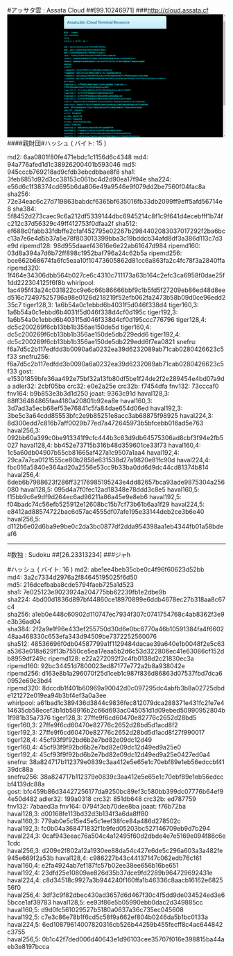 #アッサタ雲 : Assata Cloud
##[99.10246971]
###http://cloud.assata.cf
![Alt text](img/screenshot.png?raw=true "Screen Shot")
####親財団#ハッシュ ( バイト: 15 )

md2: 6aa0801f80fe471ebdc1c1156d6c4348
md4: 94a776afed1d1c38926200401b593046
md5: 945cccb769218ad9cfdb3ebcdbbae8f8
sha1: 3feb6851d92d3cc38153c061bc4d2d90ea17f94e
sha224: e56d6c1f38374cd695b6da806e49a9546e9f079dd2be7560f04fac8a
sha256: 72e34eac6c27d719863babdcf6365bf635016fb33db2099ff9eff5afd56714e8
sha384: 5f8452d273caec9c6a212df5339144dbc6945214c8f1c9f641d4ecebfff1b74fc212c37d56329c49ff412753f0dfaa2f
sha512: ef688c0fabb33fdbffe2cfaf452795e02267b2984402083037017292f2ba6bcc13a7e6e4d5b37a5e78f803013399bba3c19bddcb34afd8df3a386d113c7d3e9d
ripemd128: 98d955daaef43616e6e22ab61647d984
ripemd160: 03d8a394a7d6b72ff898c1952baf796a24c62b5a
ripemd256: bce662b68674fa6fc5eaa10f10473605862d81cc6a863fa2c4fc78f3a2840ffa
ripemd320: 1f464e34306dbb564b027ce6c4310c711173a63b164c2efc3ca6958f0dae25f1dd222304125f6f8b
whirlpool: 1ac495f43a24c031822cc9e6c66b86666bbf9c1b5fd5f27209eb86ed48d8eed516c72497525796a98e0126d218219f52efb062fa2473b58b09d0ce96edd235c7
tiger128,3: 1a6b54a0c1ebbd6b4031f5d046f338d4
tiger160,3: 1a6b54a0c1ebbd6b4031f5d046f338d4cf0d195c
tiger192,3: 1a6b54a0c1ebbd6b4031f5d046f338d4cf0d195ccc776796
tiger128,4: dc5c200269f6cb13bb1b356ae150de5d
tiger160,4: dc5c200269f6cb13bb1b356ae150de5db229edd6
tiger192,4: dc5c200269f6cb13bb1b356ae150de5db229edd6f7ea0821
snefru: f6a7d5c2b117edfdd3b0090a6a0232ea39d6232089ab71cab0280426623c5f33
snefru256: f6a7d5c2b117edfdd3b0090a6a0232ea39d6232089ab71cab0280426623c5f33
gost: e15301859bfe36aa492e75bf32a13fb80df5be1f24de2f2e289454e4bd07a9da
adler32: 2cbf05ba
crc32: e0e2a25e
crc32b: f7454dfa
fnv132: 73cccaf0
fnv164: b9b853e3b3d1d250
joaat: 9363c91d
haval128,3: 88ff36484865faa4180a20801b92ea8e
haval160,3: 3d7ad3a5ecb68ef53e76841c5fa84dae654d06ed
haval192,3: 3be5c3a64cdd85553bfc2e9b85251e8acc3ab68875f98925
haval224,3: 8d300edd7c816b7aff0029b77ed7a472645973b5bfcebb016ad5e763
haval256,3: 092bb60a399c0be913341f9cfc444b3c63d9db64575306ad8cbf3f94e2fb5027
haval128,4: bb452e73715b316b48d359601ce33f73
haval160,4: 1c5a60db04907b55cb81665af427a1c9507a1aa4
haval192,4: 29ca7a7ca0121555ce80b2858e631538d27a9820e81fc90d
haval224,4: fbc016a5840e364ad20a2556e53cc9b33ba0dd6d9dc44cd81374b814
haval256,4: 6deb6b7988623f286ff32176985195243e4dd82657bca93ade9875304a256080
haval128,5: 095d4a7f0fec12ad18348e78ddd3c8e5
haval160,5: f15bb9c6e9df9d264ec6ad96211a86a45e9e8eb6
haval192,5: f04badc74c56efb525912e12608bc15b7cf73b61b6aa1f29
haval224,5: e8412ad88574722bac6d57ac4555df07afe195e33144deb2ce3b6e40
haval256,5: d112b6e02d6ba9e9be0c2da3bc0877df2dda954398aa1eb4344fb01a58bdeaf6

-------------------------

#数独 : Sudoku
##[26.23313234]
###ジャh

#ハッシュ ( バイト: 16 )
md2: abe1ee4beb35cbe0c4f96f60623d52bb
md4: 3a2c7334d2976a2f84645195025f6d50
md5: 216dcefbaba8cde5794faeb725a1d523
sha1: 7e025123e9023924a204775bb62239fb1e2dbe9b
sha224: 4bd00d1836d897bf44860ce18970899e6ddb4678ec27b318aa8c67c4
sha256: a1eb0e448c60902d110747ec7934f307c0741754768c4ab8362f3e9e3b36ad04
sha384: 2f2a9e1f96e433ef255750d30d6e0bc6770a46b10591384fa4f660248aa468330c653efa343d94509be7372252560076
sha512: 48536696f0db04587799a1f1129484dacae39a640e1b0048f2e5c63a5363e018a629f13b7550ce5ea17eaa5b2d6c53d322806ec41e63086cf152db8959df249c
ripemd128: e22a272092f2c4fb0138d2c21830ec3a
ripemd160: 92bc34451d7800023ed87177e772a2b8a938042e
ripemd256: d163e8b1a296070f25d1ceb1c987f836d86863d07537fbd7dca60952e69c3bd4
ripemd320: 8dccdb1f401b60969a90042d0c097295dc4abfb3b8a02725dbde121272e019ea94b3bf4ef3a0a3ee
whirlpool: a61bad1c389436d3844c9836fec812079dca288371e431fc2fe7e414635cb58ecef3b1db58916b2c66d693ac045051d1d09ebed50990952804b1f981b35a7376
tiger128,3: 27ffe9f6cd60470e82776c2652d28bd5
tiger160,3: 27ffe9f6cd60470e82776c2652d28bd5d1acd8f2
tiger192,3: 27ffe9f6cd60470e82776c2652d28bd5d1acd8f27f990017
tiger128,4: 45cf93f9f92bd6b2e7bd82e09dc12d49
tiger160,4: 45cf93f9f92bd6b2e7bd82e09dc12d49ed9a25e0
tiger192,4: 45cf93f9f92bd6b2e7bd82e09dc12d49ed9a25e0427ed0a4
snefru: 38a824717b112379e0839c3aa412e5e65e1c70ebf89e1eb56edccbf4139dc88a
snefru256: 38a824717b112379e0839c3aa412e5e65e1c70ebf89e1eb56edccbf4139dc88a
gost: bfc459b86d34427256177da9250bc89ef3c580bb399dc07776b64ef94e50d482
adler32: 199a0318
crc32: 851db648
crc32b: ed787759
fnv132: 7abaed3a
fnv164: 0794f3cb70dee8ba
joaat: f76b72ba
haval128,3: d00168fe113bd32d3b134f3a6da8ff80
haval160,3: 779ab0e5c15e45e5c1eef38fce84a486d278502c
haval192,3: fc0b04a368471832f1b9fed05203bc527146709eb9d7b294
haval224,3: 0caf943eeac76a504c4a12495f60d2dbde4e7e5169e094f86c6e1cdc
haval256,3: d209e2f802a12a1930ee88da54c427e6de5c296a603a3a482fe945e669f2a53b
haval128,4: c986227b43c44137147c062edb76c161
haval160,4: e2fa4924ab7ef187fc57b02ee38ee656b16be651
haval192,4: 23dfd25e10809ae826d35b37dce9fd2289b964729692431e
haval224,4: c8d34518c9927a3b944240f160ffa1b46336c8aacb16162e682556f0
haval256,4: 3df3c9f82dbec430ad3657d6d467f30c4f5dd9de034524ed3e65bcce1af39783
haval128,5: ee93f86e5b05990ebb0dac2d349885cc
haval160,5: d9d0fc561029527b5180a0637a36c735ec045608
haval192,5: c7e3c86e78b1f6cd5c58f9a662ef804b0246da5b1bc0133a
haval224,5: 6ed10879614007820316cb526b44259b455fecff8c4ac644842c3755
haval256,5: 0b1c42f7ded006d40643e1d96103cee35707f016e398815ba44aeb3e8197bcca
